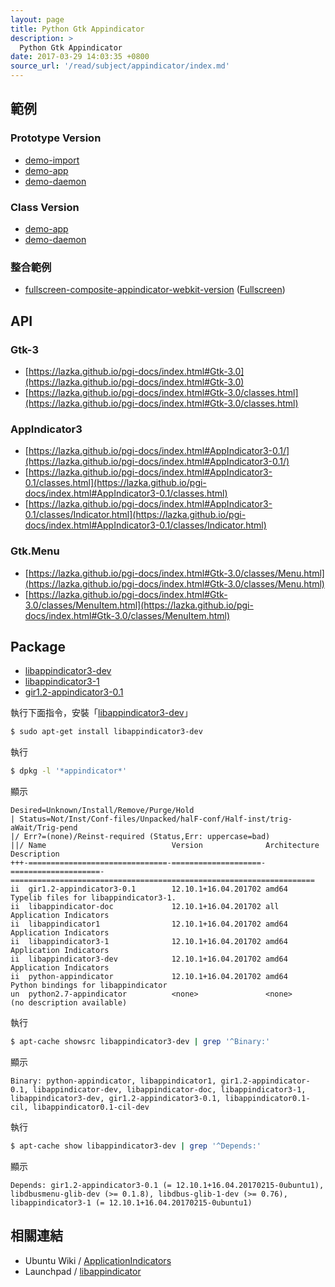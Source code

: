 ```yaml
---
layout: page
title: Python Gtk Appindicator
description: >
  Python Gtk Appindicator
date: 2017-03-29 14:03:35 +0800
source_url: '/read/subject/appindicator/index.md'
---
```



## 範例

### Prototype Version

* [demo-import](https://github.com/foreachsam/book-lang-python/blob/gh-pages/example/subject/appindicator/appindicator-prototype-version/demo-import/main.py)
* [demo-app](https://github.com/foreachsam/book-lang-python/blob/gh-pages/example/subject/appindicator/appindicator-prototype-version/demo-app/main.py)
* [demo-daemon](https://github.com/foreachsam/book-lang-python/blob/gh-pages/example/subject/appindicator/appindicator-prototype-version/demo-daemon/main.py)

### Class Version

* [demo-app](https://github.com/foreachsam/book-lang-python/blob/gh-pages/example/subject/appindicator/appindicator-class-version/demo-app/main.py)
* [demo-daemon](https://github.com/foreachsam/book-lang-python/blob/gh-pages/example/subject/appindicator/appindicator-class-version/demo-daemon/main.py)

### 整合範例

* [fullscreen-composite-appindicator-webkit-version](https://github.com/foreachsam/book-lang-python/blob/gh-pages/example/subject/fullscreen/fullscreen-composite-appindicator-webkit-version/main.py) ([Fullscreen](https://foreachsam.github.io/book-lang-python/read/subject/fullscreen/))

## API

### Gtk-3

* [https://lazka.github.io/pgi-docs/index.html#Gtk-3.0](https://lazka.github.io/pgi-docs/index.html#Gtk-3.0)
* [https://lazka.github.io/pgi-docs/index.html#Gtk-3.0/classes.html](https://lazka.github.io/pgi-docs/index.html#Gtk-3.0/classes.html)

### AppIndicator3

* [https://lazka.github.io/pgi-docs/index.html#AppIndicator3-0.1/](https://lazka.github.io/pgi-docs/index.html#AppIndicator3-0.1/)
* [https://lazka.github.io/pgi-docs/index.html#AppIndicator3-0.1/classes.html](https://lazka.github.io/pgi-docs/index.html#AppIndicator3-0.1/classes.html)
* [https://lazka.github.io/pgi-docs/index.html#AppIndicator3-0.1/classes/Indicator.html](https://lazka.github.io/pgi-docs/index.html#AppIndicator3-0.1/classes/Indicator.html)

### Gtk.Menu

* [https://lazka.github.io/pgi-docs/index.html#Gtk-3.0/classes/Menu.html](https://lazka.github.io/pgi-docs/index.html#Gtk-3.0/classes/Menu.html)
* [https://lazka.github.io/pgi-docs/index.html#Gtk-3.0/classes/MenuItem.html](https://lazka.github.io/pgi-docs/index.html#Gtk-3.0/classes/MenuItem.html)

## Package

* [libappindicator3-dev](http://packages.ubuntu.com/xenial/libappindicator3-dev)
* [libappindicator3-1](http://packages.ubuntu.com/xenial/libappindicator3-1)
* [gir1.2-appindicator3-0.1](http://packages.ubuntu.com/xenial/gir1.2-appindicator3-0.1)


執行下面指令，安裝「[libappindicator3-dev](http://packages.ubuntu.com/xenial/libappindicator3-dev)」

``` sh
$ sudo apt-get install libappindicator3-dev
```

執行

``` sh
$ dpkg -l '*appindicator*'
```

顯示

```
Desired=Unknown/Install/Remove/Purge/Hold
| Status=Not/Inst/Conf-files/Unpacked/halF-conf/Half-inst/trig-aWait/Trig-pend
|/ Err?=(none)/Reinst-required (Status,Err: uppercase=bad)
||/ Name                            Version              Architecture         Description
+++-===============================-====================-====================-====================================================================
ii  gir1.2-appindicator3-0.1        12.10.1+16.04.201702 amd64                Typelib files for libappindicator3-1.
ii  libappindicator-doc             12.10.1+16.04.201702 all                  Application Indicators
ii  libappindicator1                12.10.1+16.04.201702 amd64                Application Indicators
ii  libappindicator3-1              12.10.1+16.04.201702 amd64                Application Indicators
ii  libappindicator3-dev            12.10.1+16.04.201702 amd64                Application Indicators
ii  python-appindicator             12.10.1+16.04.201702 amd64                Python bindings for libappindicator
un  python2.7-appindicator          <none>               <none>               (no description available)
```



執行

``` sh
$ apt-cache showsrc libappindicator3-dev | grep '^Binary:'
```

顯示

```
Binary: python-appindicator, libappindicator1, gir1.2-appindicator-0.1, libappindicator-dev, libappindicator-doc, libappindicator3-1, libappindicator3-dev, gir1.2-appindicator3-0.1, libappindicator0.1-cil, libappindicator0.1-cil-dev
```

執行

``` sh
$ apt-cache show libappindicator3-dev | grep '^Depends:'
```

顯示

```
Depends: gir1.2-appindicator3-0.1 (= 12.10.1+16.04.20170215-0ubuntu1), libdbusmenu-glib-dev (>= 0.1.8), libdbus-glib-1-dev (>= 0.76), libappindicator3-1 (= 12.10.1+16.04.20170215-0ubuntu1)
```

## 相關連結

* Ubuntu Wiki / [ApplicationIndicators](https://wiki.ubuntu.com/DesktopExperienceTeam/ApplicationIndicators)
* Launchpad / [libappindicator](https://launchpad.net/libappindicator)
